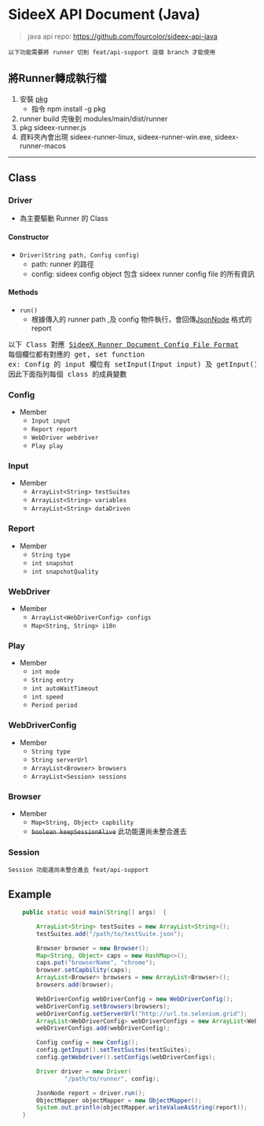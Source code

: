 # SideeX API Document (Java)

> java api repo: https://github.com/fourcolor/sideex-api-java

```
以下功能需要將 runner 切到 feat/api-support 這個 branch 才能使用
```

## 將Runner轉成執行檔

1. 安裝 [pkg](https://www.npmjs.com/package/pkg)
    * 指令 npm install -g pkg
2. runner build 完後到 modules/main/dist/runner
3. pkg sideex-runner.js
4. 資料夾內會出現 sideex-runner-linux, sideex-runner-win.exe, sideex-runner-macos

---

## Class

### Driver

* 為主要驅動 Runner 的 Class

#### Constructor

* `Driver(String path, Config config)`
    * path: runner 的路徑
    * config: sideex config object 包含 sideex runner config file 的所有資訊

#### Methods

* `run()`
    * 根據傳入的 runner path ,及 config
      物件執行，會回傳[JsonNode](https://fasterxml.github.io/jackson-databind/javadoc/2.7/com/fasterxml/jackson/databind/JsonNode.html)
      格式的report

<pre>
以下 Class 對應 <a href="https://hackmd.io/@sideex/book/%2F%40sideex%2Frunner#Appendix-A---SideeX-Runner-Config-File-Format">SideeX Runner Document Config File Format</a>
每個欄位都有對應的 get, set function 
ex: Config 的 input 欄位有 setInput(Input input) 及 getInput()
因此下面指列每個 class 的成員變數
</pre>

### Config

* Member
    * `Input input`
    * `Report report`
    * `WebDriver webdriver`
    * `Play play`

### Input

* Member
    * `ArrayList<String> testSuites`
    * `ArrayList<String> variables`
    * `ArrayList<String> dataDriven`

### Report

* Member
    * `String type`
    * `int snapshot`
    * `int snapshotQuality`

### WebDriver

* Member
    * `ArrayList<WebDriverConfig> configs`
    * `Map<String, String> i18n`

### Play

* Member
    * `int mode`
    * `String entry`
    * `int autoWaitTimeout`
    * `int speed`
    * `Period period`

### WebDriverConfig

* Member
    * `String type`
    * `String serverUrl`
    * `ArrayList<Browser> browsers`
    * `ArrayList<Session> sessions`

### Browser

* Member
    * `Map<String, Object> capbility`
    * ~~`boolean keepSessionAlive`~~ 此功能還尚未整合進去

### Session

```
Session 功能還尚未整合進去 feat/api-support 
```

## Example

```java
    public static void main(String[] args)  {

        ArrayList<String> testSuites = new ArrayList<String>();
        testSuites.add("/path/to/testSuite.json");

        Browser browser = new Browser();
        Map<String, Object> caps = new HashMap<>();
        caps.put("browserName", "chrome");
        browser.setCapbility(caps);
        ArrayList<Browser> browsers = new ArrayList<Browser>();
        browsers.add(browser);

        WebDriverConfig webDriverConfig = new WebDriverConfig();
        webDriverConfig.setBrowsers(browsers);
        webDriverConfig.setServerUrl("http://url.to.selenium.grid");
        ArrayList<WebDriverConfig> webDriverConfigs = new ArrayList<WebDriverConfig>();
        webDriverConfigs.add(webDriverConfig);

        Config config = new Config();
        config.getInput().setTestSuites(testSuites);
        config.getWebdriver().setConfigs(webDriverConfigs);

        Driver driver = new Driver(
                "/path/to/runner", config);

        JsonNode report = driver.run();
        ObjectMapper objectMapper = new ObjectMapper();
        System.out.println(objectMapper.writeValueAsString(report));
    }
```
